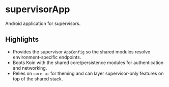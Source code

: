 # supervisorApp

Android application for supervisors.

## Highlights

- Provides the supervisor `AppConfig` so the shared modules resolve environment-specific endpoints.
- Boots Koin with the shared core/persistence modules for authentication and networking.
- Relies on `core-ui` for theming and can layer supervisor-only features on top of the shared stack.